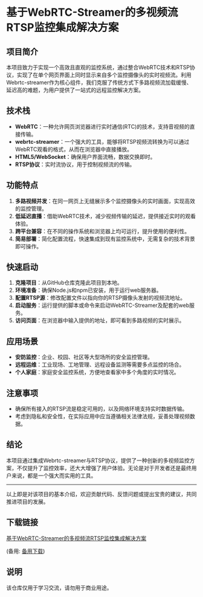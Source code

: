 # 基于WebRTC-Streamer的多视频流RTSP监控集成解决方案

## 项目简介

本项目致力于实现一个高效且直观的监控系统，通过整合WebRTC技术和RTSP协议，实现了在单个网页界面上同时显示来自多个监控摄像头的实时视频流。利用Webrtc-streamer作为核心组件，我们克服了传统方式下多路视频流加载缓慢、延迟高的难题，为用户提供了一站式的远程监控解决方案。

## 技术栈

- **WebRTC**：一种允许网页浏览器进行实时通信(RTC)的技术，支持音视频的直接传输。
- **webrtc-streamer**：一个强大的工具，能够将RTSP视频流转换为可以通过WebRTC观看的格式，从而在浏览器中直接播放。
- **HTML5/WebSocket**：确保用户界面流畅，数据交换即时。
- **RTSP协议**：实时流协议，用于控制视频流的传输。

## 功能特点

1. **多路视频并发**：在同一网页上无缝展示多个监控摄像头的实时画面，实现高效的监控管理。
2. **低延迟直播**：借助WebRTC技术，减少视频传输的延迟，提供接近实时的观看体验。
3. **跨平台兼容**：在不同的操作系统和浏览器上均可运行，提升使用的便利性。
4. **简易部署**：简化配置流程，快速集成到现有监控系统中，无需复杂的技术背景即可操作。

## 快速启动

1. **克隆项目**：从GitHub仓库克隆此项目到本地。
2. **环境准备**：确保Node.js和npm已安装，用于运行web服务器。
3. **配置RTSP源**：修改配置文件以指向你的RTSP摄像头发射的视频流地址。
4. **启动服务**：运行提供的脚本或命令来启动WebRTC-Streamer及配套的web服务。
5. **访问页面**：在浏览器中输入提供的地址，即可看到多路视频的实时展示。

## 应用场景

- **安防监控**：企业、校园、社区等大型场所的安全监控管理。
- **远程运维**：工业现场、工地管理、远程设备监测等需要多点监控的场合。
- **个人家庭**：家庭安全监控系统，方便地查看家中多个角度的实时情况。

## 注意事项

- 确保所有接入的RTSP流是稳定可用的，以及网络环境支持实时数据传输。
- 考虑到隐私和安全性，在实际应用中应当遵循相关法律法规，妥善处理视频数据。

## 结论

本项目通过集成Webrtc-streamer与RTSP协议，提供了一种创新的多视频监控方案，不仅提升了监控效率，还大大增强了用户体验。无论是对于开发者还是最终用户来说，都是一个强大而实用的工具。

---

以上即是对该项目的基本介绍，欢迎贡献代码、反馈问题或提出宝贵的建议，共同推进项目的发展。

## 下载链接
[基于WebRTC-Streamer的多视频流RTSP监控集成解决方案](https://pan.quark.cn/s/2d267f9c8749) 

(备用: [备用下载](https://pan.baidu.com/s/1JV3VVjlwMuYa32Q9kPgSqg?pwd=1234))

## 说明

该仓库仅用于学习交流，请勿用于商业用途。

